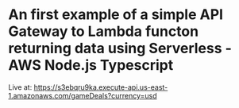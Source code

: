 # An first example of a simple API Gateway to Lambda functon returning data using Serverless - AWS Node.js Typescript

Live at: https://s3ebqru9ka.execute-api.us-east-1.amazonaws.com/gameDeals?currency=usd

